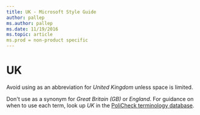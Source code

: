 ```yaml
---
title: UK - Microsoft Style Guide
author: pallep
ms.author: pallep
ms.date: 11/19/2016
ms.topic: article
ms.prod = non-product specific
---
```


# UK

Avoid using as an abbreviation for *United Kingdom* unless space is limited. 

Don't use as a synonym for *Great Britain (GB)* or *England*. For guidance on when to use each term, look up *UK* in the [PoliCheck terminology database](https://policheck.azurewebsites.net/Pages/DisplayTermDetails.aspx?LCID=9 "PoliCheck term database on Global Readiness website").

